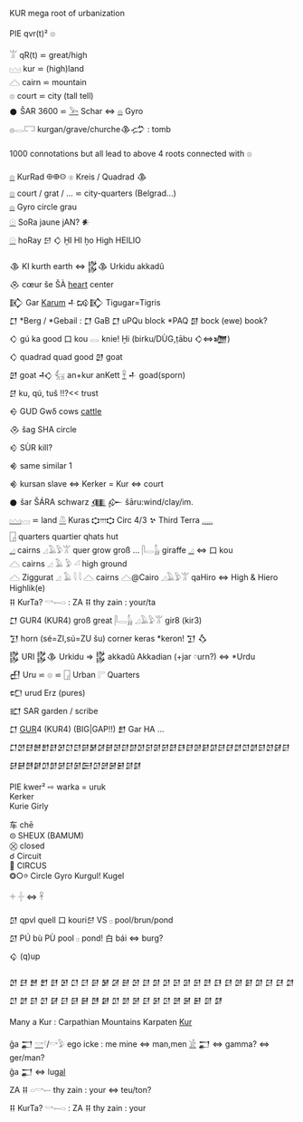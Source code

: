 KUR mega root of urbanization  

PIE qvr(t)² 𓊖  

𓀠 qR(t) ⋍ great/high  
𓈉 kur ⋍ (high)land  
𓊎 cairn ⋍ mountain  
𓊖 court ⋍ city (tall tell)  
𒊹 ŠAR 3600 ⋍ [𓅨](𓅨) Schar ⇔ [𓐍](𓐍) Gyro  
𓐍𓂋𓉐 kurgan/grave/churche𒆠𒈤 : tomb  

1000 connotations but all lead to above 4 roots connected with 𓊖  

[𓊖](𓊖) KurRad 𐀏𐃏𐀤 𓊕  Kreis / Quadrad 𒆠  
[𓊖](𓊖) court / grat / … ⋍ city-quarters (Belgrad...)  
[𓐍](𓐍) Gyro circle grau  
[𓇳](𓇳) SoRa jaune jAN? 𒀭  
[𓇳](𓇳) hoRay 𒂉 𒄭 ḪI HI ḫo High HEILIO  

𒆠 KI kurth earth  ⇔ 𒌵𒆠 Urkidu akkadû  
𒊮 cœur še ŠÀ [heart](heart) center  
𒃼 Gar [Karum](https://en.wikipedia.org/wiki/Karum_(trade_post)) 𒈦𒄘𒃼 Tigugar=Tigris  
𒆸 *Berg / *Gebail : 𒆸 GaB 𒆸 uPQu block *PAQ 𒇇 bock (ewe) book?  
𒄭 gú ka good 口 kou 𓂋 knie! Ḫi (birku/DÙG,ṭābu 𒄭⇔𒁾)  
𒄭 quadrad quad good 𒇻 goat  
𒇻 goat 𒈧 𓃶 an+kur anKett [𓋹](𓋹) 𒈦 goad(sporn)  
𒆪 ku, qú, tuš !!?<< trust  
𒀪 GUD Gwδ cows [cattle](cattle)  
𒊮 šag SHA circle  
𒄮 SÙR kill?  
𒄯 same similar 1  
𒄯 kursan slave  ⇔ Kerker = Kur ⇔ court  
𒊹 šar ŠÁRA schwarz [𒈪](𒈪)  𒅎 šāru:wind/clay/im.  
[𓈉](𓈉)𓈊 ⋍ land [𓌨](𓌨) Kuras 𐎘𐎍𐎘 Circ 4/3 𒆳 Third Terra [𓇾](𓇾)  
[𓉗](𓉗) quarters quartier qhats hut  
[𓈎](𓈎) cairns 𓈎𓄿𓅱𓀠 quer grow groß … 𓋴𓂋[𓃱](𓃱) giraffe   [𓈎](𓈎) ⇔ 口 kou  
𓊎 cairns 𓈎 𓄿 𓅱 𓏘  high ground  
𓊎 Ziggurat 𓈎 𓄿 𓇋 𓇋 𓊎 cairns 𓊎@Cairo  𓈎𓄿𓅱𓀠 qaHiro ⇔ High & Hiero Highlik(e)  
𒍝 KurTa? 𓎡𓍿𓏏 : ZA 𒍝 thy zain : your/ta  
𒆸 GUR4 (KUR4) groß great 𓋴𓂋[𓃱](𓃱)  𓈎𓄿𓅱𓀠   gir8 (kir3)  
𒋛 horn (sé=ZI,sú=ZU šu) corner keras *keron! 𒋛 𒋝  
𒌵 URI  𒌵𒆠 Urkidu => 𒌵 akkadû Akkadian   (+jar 𓏌urn?) ⇔ *Urdu  
𒌷 Uru ⋍ 𓊖 ⋍ 𓉗 Urban 𓊋 Quarters  
𒍏 urud Erz (pures)  
𒊬 SAR garden / scribe  
𒆸 [GUR](gur)4 (KUR4) (BIG|GAP!!)  𒆼 Gar HA …  
𒆸𒆹𒆺𒆻𒆼𒆽𒆾𒆿𒇀𒇁𒇂𒇃𒇄𒇅𒇆𒇇𒇈𒇉𒇊𒇋𒇌𒇍𒇎𒇏𒇐𒇑𒇒𒇓𒇔𒇕𒇖𒇗𒇘𒇙𒇚𒇛𒇜𒇝𒇞𒇟𒇠𒇡𒇢𒇣𒇤𒇥𒇦𒇧𒇨𒇩𒇪  

PIE kwer² ⇨ warka = uruk  
Kerker  
Kurie Girly  

车 chē  
𖥕 SHEUX (BAMUM)  
⛒ closed  
☌  Circuit  
🎪 CIRCUS  
❂○𐩒  Circle Gyro Kurgul! Kugel  

𓇬 𓏶 ⇔ 𓋹  

𒇥 qpvl quell 口 kouri𒂉 VS 𓊪 pool/brun/pond  
𒇥 PÚ bù PÙ pool 𓊪 pond! 白 bái  ⇔ burg?  
𒌒 (q)up  

𒆹 𒆺 𒆻 𒆼 𒆽 𒆾 𒆿 𒇀 𒇁 𒇂 𒇃 𒇄 𒇅 𒇆 𒇇 𒇈 𒇉 𒇊 𒇋 𒇌 𒇍 𒇎 𒇏 𒇐 𒇑 𒇒 𒇓 𒇔 𒇕 𒇖 𒇗 𒇘 𒇙 𒇚 𒇛 𒇜 𒇝 𒇞 𒇟 𒇠 𒇡 𒇢 𒇣 𒇥 𒇦 𒇧 𒇨 𒇩 𒇪  

Many a Kur : Carpathian Mountains Karpaten [Kur](kur)  

ĝa 𒂷 [𓎡](𓎡)𓍢/𓎡𓅱 ego icke : me mine ⇔ man,men [𓀀](𓀀) 𒂷 ⇔ gamma?  ⇔ ger/man?  
ĝa 𒂷 ⇔ lu[gal](gal)  
ZA 𒍝 𓏏𓎡𓍿 thy zain : your ⇔ teu/ton?  
𒍝 KurTa? 𓎡𓍿𓏏 : ZA 𒍝 thy zain : your  